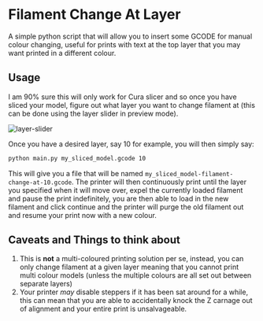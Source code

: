 # Filament Change At Layer
A simple python script that will allow you to insert some GCODE for manual colour changing, useful for prints with text at the top layer that you may want printed in a different colour.

## Usage
I am 90% sure this will only work for Cura slicer and so once you have sliced your model, figure out what layer you want to change filament at (this can be done using the layer slider in preview mode).

![layer-slider](https://i.ibb.co/wKjpR2K/image.png)

Once you have a desired layer, say 10 for example, you will then simply say:
```bash
python main.py my_sliced_model.gcode 10
```
This will give you a file that will be named `my_sliced_model-filament-change-at-10.gcode`. The printer will then continuously print until the layer you specified when it will move over, expel the currently loaded filament and pause the print indefinitely, you are then able to load in the new filament and click continue and the printer will purge the old filament out and resume your print now with a new colour.

## Caveats and Things to think about
1. This is **not** a multi-coloured printing solution per se, instead, you can only change filament at a given layer meaning that you cannot print multi colour models (unless the multiple colours are all set out between separate layers)
2. Your printer *may* disable steppers if it has been sat around for a while, this can mean that you are able to accidentally knock the Z carnage out of alignment and your entire print is unsalvageable.


